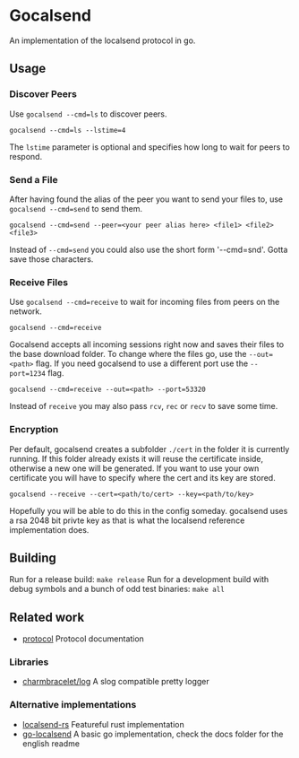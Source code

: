# Gocalsend
An implementation of the localsend protocol in go.

## Usage
### Discover Peers
Use `gocalsend --cmd=ls` to discover peers.
```
gocalsend --cmd=ls --lstime=4
```
The `lstime` parameter is optional and specifies how long to wait for peers to respond.
### Send a File
After having found the alias of the peer you want to send your files to, use `gocalsend --cmd=send` to send them.
```
gocalsend --cmd=send --peer=<your peer alias here> <file1> <file2> <file3>
```
Instead of `--cmd=send` you could also use the short form '--cmd=snd'. Gotta save those characters.
### Receive Files
Use `gocalsend --cmd=receive` to wait for incoming files from peers on the network.
```
gocalsend --cmd=receive
```
Gocalsend accepts all incoming sessions right now and saves their files to the base download folder. To change where the files go, use the `--out=<path>` flag. If you need gocalsend to use a different port use the `--port=1234` flag.
```
gocalsend --cmd=receive --out=<path> --port=53320
```
Instead of `receive` you may also pass `rcv`, `rec` or `recv` to save some time.
### Encryption
Per default, gocalsend creates a subfolder `./cert` in the folder it is currently running.
If this folder already exists it will reuse the certificate inside, otherwise a new one will be generated. If you want to use your own certificate you will have to specify where the cert and its key are stored.
```
gocalsend --receive --cert=<path/to/cert> --key=<path/to/key>
```
Hopefully you will be able to do this in the config someday.
gocalsend uses a rsa 2048 bit privte key as that is what the localsend reference implementation does.

## Building
Run for a release build:
```make release```
Run for a development build with debug symbols and a bunch of odd test binaries:
```make all```

## Related work
- [protocol](https://github.com/localsend/protocol) Protocol documentation
### Libraries
- [charmbracelet/log](https://github.com/charmbracelet/log) A slog compatible pretty logger
### Alternative implementations
- [localsend-rs](https://github.com/zpp0196/localsend-rs) Featureful rust implementation
- [go-localsend](https://github.com/meowrain/localsend-go) A basic go implementation, check the docs folder for the english readme

